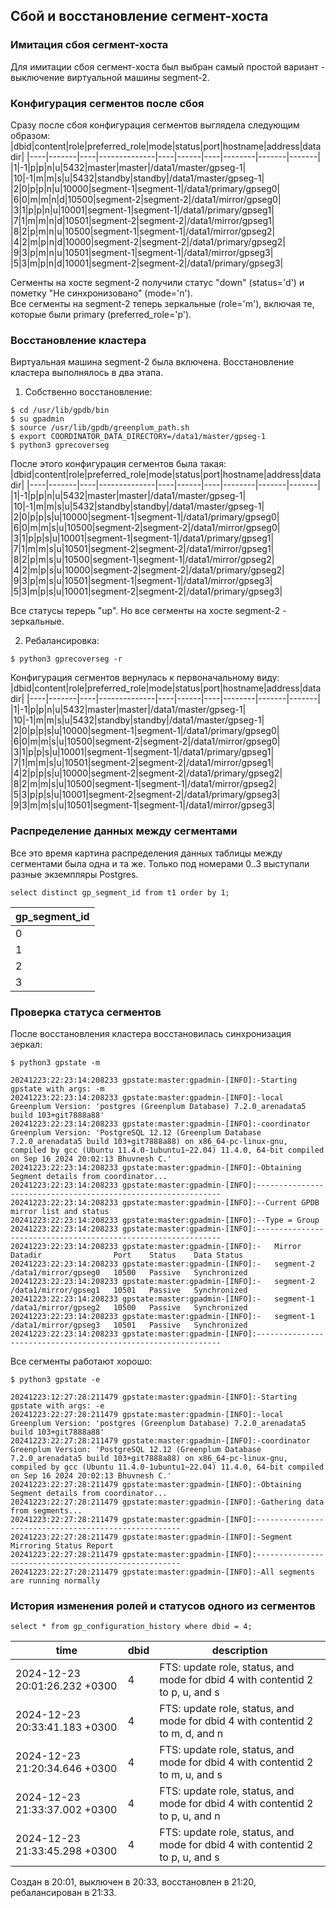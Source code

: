 ## Сбой и восстановление сегмент-хоста ##   
   
### Имитация сбоя сегмент-хоста ###   
Для имитации сбоя сегмент-хоста был выбран самый простой вариант - выключение виртуальной машины segment-2.

### Конфигурация сегментов после сбоя ###
Сразу после сбоя конфигурация сегментов выглядела следующим образом:   
|dbid|content|role|preferred_role|mode|status|port|hostname|address|datadir|
|----|-------|----|--------------|----|------|----|--------|-------|-------|
|1|-1|p|p|n|u|5432|master|master|/data1/master/gpseg-1|
|10|-1|m|m|s|u|5432|standby|standby|/data1/master/gpseg-1|
|2|0|p|p|n|u|10000|segment-1|segment-1|/data1/primary/gpseg0|
|6|0|m|m|n|d|10500|segment-2|segment-2|/data1/mirror/gpseg0|
|3|1|p|p|n|u|10001|segment-1|segment-1|/data1/primary/gpseg1|
|7|1|m|m|n|d|10501|segment-2|segment-2|/data1/mirror/gpseg1|
|8|2|p|m|n|u|10500|segment-1|segment-1|/data1/mirror/gpseg2|
|4|2|m|p|n|d|10000|segment-2|segment-2|/data1/primary/gpseg2|
|9|3|p|m|n|u|10501|segment-1|segment-1|/data1/mirror/gpseg3|
|5|3|m|p|n|d|10001|segment-2|segment-2|/data1/primary/gpseg3|

Сегменты на хосте segment-2 получили статус "down" (status='d') и пометку "Не синхронизовано" (mode='n').   
Все сегменты на segment-2 теперь зеркальные (role='m'), включая те, которые были primary (preferred_role='p').   

### Восстановление кластера ###   
Виртуальная машина segment-2 была включена.
Восстановление кластера выполнялось в два этапа.   
1. Собственно восстановление:   
```
$ cd /usr/lib/gpdb/bin
$ su gpadmin
$ source /usr/lib/gpdb/greenplum_path.sh
$ export COORDINATOR_DATA_DIRECTORY=/data1/master/gpseg-1
$ python3 gprecoverseg
```
После этого конфигурация сегментов была такая:   
|dbid|content|role|preferred_role|mode|status|port|hostname|address|datadir|
|----|-------|----|--------------|----|------|----|--------|-------|-------|
|1|-1|p|p|n|u|5432|master|master|/data1/master/gpseg-1|
|10|-1|m|m|s|u|5432|standby|standby|/data1/master/gpseg-1|
|2|0|p|p|s|u|10000|segment-1|segment-1|/data1/primary/gpseg0|
|6|0|m|m|s|u|10500|segment-2|segment-2|/data1/mirror/gpseg0|
|3|1|p|p|s|u|10001|segment-1|segment-1|/data1/primary/gpseg1|
|7|1|m|m|s|u|10501|segment-2|segment-2|/data1/mirror/gpseg1|
|8|2|p|m|s|u|10500|segment-1|segment-1|/data1/mirror/gpseg2|
|4|2|m|p|s|u|10000|segment-2|segment-2|/data1/primary/gpseg2|
|9|3|p|m|s|u|10501|segment-1|segment-1|/data1/mirror/gpseg3|
|5|3|m|p|s|u|10001|segment-2|segment-2|/data1/primary/gpseg3|
   
Все статусы терерь "up". Но все сегменты на хосте segment-2 - зеркальные.

2. Ребалансировка:
```
$ python3 gprecoverseg -r
```
Конфигурация сегментов вернулась к первоначальному виду:   
|dbid|content|role|preferred_role|mode|status|port|hostname|address|datadir|
|----|-------|----|--------------|----|------|----|--------|-------|-------|
|1|-1|p|p|n|u|5432|master|master|/data1/master/gpseg-1|
|10|-1|m|m|s|u|5432|standby|standby|/data1/master/gpseg-1|
|2|0|p|p|s|u|10000|segment-1|segment-1|/data1/primary/gpseg0|
|6|0|m|m|s|u|10500|segment-2|segment-2|/data1/mirror/gpseg0|
|3|1|p|p|s|u|10001|segment-1|segment-1|/data1/primary/gpseg1|
|7|1|m|m|s|u|10501|segment-2|segment-2|/data1/mirror/gpseg1|
|4|2|p|p|s|u|10000|segment-2|segment-2|/data1/primary/gpseg2|
|8|2|m|m|s|u|10500|segment-1|segment-1|/data1/mirror/gpseg2|
|5|3|p|p|s|u|10001|segment-2|segment-2|/data1/primary/gpseg3|
|9|3|m|m|s|u|10501|segment-1|segment-1|/data1/mirror/gpseg3|

### Распределение данных между сегментами ###      
Все это время картина распределения данных таблицы между сегментами была одна и та же. Только под номерами 0..3 выступали разные экземпляры Postgres.
```
select distinct gp_segment_id from t1 order by 1;
```
|gp_segment_id|
|-------------|
|0|
|1|
|2|
|3|

### Проверка статуса сегментов ###
После восстановления кластера восстановилась синхронизация зеркал:
```
$ python3 gpstate -m
```
```
20241223:22:23:14:208233 gpstate:master:gpadmin-[INFO]:-Starting gpstate with args: -m
20241223:22:23:14:208233 gpstate:master:gpadmin-[INFO]:-local Greenplum Version: 'postgres (Greenplum Database) 7.2.0_arenadata5 build 103+git7888a88'
20241223:22:23:14:208233 gpstate:master:gpadmin-[INFO]:-coordinator Greenplum Version: 'PostgreSQL 12.12 (Greenplum Database 7.2.0_arenadata5 build 103+git7888a88) on x86_64-pc-linux-gnu, compiled by gcc (Ubuntu 11.4.0-1ubuntu1~22.04) 11.4.0, 64-bit compiled on Sep 16 2024 20:02:13 Bhuvnesh C.'
20241223:22:23:14:208233 gpstate:master:gpadmin-[INFO]:-Obtaining Segment details from coordinator...
20241223:22:23:14:208233 gpstate:master:gpadmin-[INFO]:--------------------------------------------------------------
20241223:22:23:14:208233 gpstate:master:gpadmin-[INFO]:--Current GPDB mirror list and status
20241223:22:23:14:208233 gpstate:master:gpadmin-[INFO]:--Type = Group
20241223:22:23:14:208233 gpstate:master:gpadmin-[INFO]:--------------------------------------------------------------
20241223:22:23:14:208233 gpstate:master:gpadmin-[INFO]:-   Mirror      Datadir                Port    Status    Data Status    
20241223:22:23:14:208233 gpstate:master:gpadmin-[INFO]:-   segment-2   /data1/mirror/gpseg0   10500   Passive   Synchronized
20241223:22:23:14:208233 gpstate:master:gpadmin-[INFO]:-   segment-2   /data1/mirror/gpseg1   10501   Passive   Synchronized
20241223:22:23:14:208233 gpstate:master:gpadmin-[INFO]:-   segment-1   /data1/mirror/gpseg2   10500   Passive   Synchronized
20241223:22:23:14:208233 gpstate:master:gpadmin-[INFO]:-   segment-1   /data1/mirror/gpseg3   10501   Passive   Synchronized
20241223:22:23:14:208233 gpstate:master:gpadmin-[INFO]:--------------------------------------------------------------
```
   
Все сегменты работают хорошо:
```
$ python3 gpstate -e
```
```
20241223:12:27:28:211479 gpstate:master:gpadmin-[INFO]:-Starting gpstate with args: -e
20241223:22:27:28:211479 gpstate:master:gpadmin-[INFO]:-local Greenplum Version: 'postgres (Greenplum Database) 7.2.0_arenadata5 build 103+git7888a88'
20241223:22:27:28:211479 gpstate:master:gpadmin-[INFO]:-coordinator Greenplum Version: 'PostgreSQL 12.12 (Greenplum Database 7.2.0_arenadata5 build 103+git7888a88) on x86_64-pc-linux-gnu, compiled by gcc (Ubuntu 11.4.0-1ubuntu1~22.04) 11.4.0, 64-bit compiled on Sep 16 2024 20:02:13 Bhuvnesh C.'
20241223:22:27:28:211479 gpstate:master:gpadmin-[INFO]:-Obtaining Segment details from coordinator...
20241223:22:27:28:211479 gpstate:master:gpadmin-[INFO]:-Gathering data from segments...
20241223:22:27:28:211479 gpstate:master:gpadmin-[INFO]:-----------------------------------------------------
20241223:22:27:28:211479 gpstate:master:gpadmin-[INFO]:-Segment Mirroring Status Report
20241223:22:27:28:211479 gpstate:master:gpadmin-[INFO]:-----------------------------------------------------
20241223:22:27:28:211479 gpstate:master:gpadmin-[INFO]:-All segments are running normally
```

### История изменения ролей и статусов одного из сегментов ###
```   
select * from gp_configuration_history where dbid = 4;   
```
|time|dbid|description|
|----|----|-----------|
|2024-12-23 20:01:26.232 +0300|4|FTS: update role, status, and mode for dbid 4 with contentid 2 to p, u, and s|
|2024-12-23 20:33:41.183 +0300|4|FTS: update role, status, and mode for dbid 4 with contentid 2 to m, d, and n|
|2024-12-23 21:20:34.646 +0300|4|FTS: update role, status, and mode for dbid 4 with contentid 2 to m, u, and s|
|2024-12-23 21:33:37.002 +0300|4|FTS: update role, status, and mode for dbid 4 with contentid 2 to p, u, and n|
|2024-12-23 21:33:45.298 +0300|4|FTS: update role, status, and mode for dbid 4 with contentid 2 to p, u, and s|
      
Создан в 20:01, выключен в 20:33, восстановлен в 21:20, ребалансирован в 21:33.   
